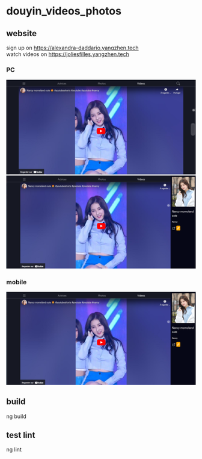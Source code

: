 # douyin_videos_photos

## website
sign up on <a href="https://alexandra-daddario.yangzhen.tech/login" target="_blank">https://alexandra-daddario.yangzhen.tech</a><br>
watch videos on <a href="https://joliesfilles.yangzhen.tech/videos" target="_blank">https://joliesfilles.yangzhen.tech</a><br>

### PC
<img src="docs/md/1.png" alt=""><br>
<img src="docs/md/2.png" alt=""><br>

### mobile
<img src="docs/md/2.png" alt=""><br>

## build
ng build

## test lint
ng lint